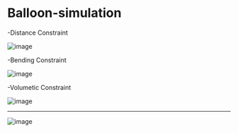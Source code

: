 # Balloon-simulation

-Distance Constraint

![image](https://github.com/wlehd12/Balloon-simulation/assets/125344095/933c04fe-c4d7-4a5f-8ef7-782644d7f651)

-Bending Constraint

![image](https://github.com/wlehd12/Balloon-simulation/assets/125344095/35c36fde-d225-4898-b782-0c4e6cffe322)

-Volumetic Constraint

![image](https://github.com/wlehd12/Balloon-simulation/assets/125344095/5209656d-f50b-4964-af4d-5c6788489678)

---

![image](https://github.com/wlehd12/Balloon-simulation/assets/125344095/d80b859a-ab2f-47b2-9083-b69aa715df43)

